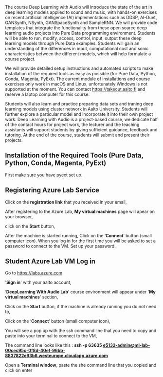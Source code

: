 The course Deep Learning with Audio will introduce the state of the art in deep learning models applied to sound and music, with hands-on exercises on recent artificial intelligence (AI) implementations such as DDSP, AI-Duet, GANSynth, NSynth, GANSpaceSynth and SampleRNN. We will provide code templates that integrate the functionality from these open source deep learning audio projects into Pure Data programming environment. Students will be able to run, modify, access, control, input, output these deep learning models through Pure Data examples. Students will gain an understanding of the differences in input, computational cost and sonic characteristics between the different models, which will help formulate a course project. 

We will provide detailed setup instructions and automated scripts to make installation of the required tools as easy as possible (for Pure Data, Python, Conda, Magenta, PyExt). The current module of installations and course exercises only work in macOS and Linux, unfortunately Windows is not supported at the moment. You can contact https://takeout.aalto.fi and reserve a laptop computer for this course. 

Students will also learn and practice preparing data sets and traning deep learning models using cluster network in Aalto University. Students will further explore a particular model and incorporate it into their own project work. Deep Learning with Audio is a project-based course, we dedicate half of the contact hours for project work, the lecturer and the teaching assistants will support students by giving sufficient guidance, feedback and tutoring. At the end of the course, students will submit and present their projects.



## Installation of the Required Tools (Pure Data, Python, Conda, Magenta, PyExt)

First make sure you have [pyext](../utilities/pyext-setup/) set up.


## Registering Azure Lab Service 

Click on the **registration link** that you received in your email,

After registering to the Azure Lab, **My virtual machines** page will apear on your browser,

click on the **Start** button,

After the machine is started running, Click on the ‘**Connect**’ button (small computer icon). When you log in for the first time you will be asked to set a password to connect to the VM. Set up your password.


## Student Azure Lab VM Log in 

Go to https://labs.azure.com

'**Sign in**' with your aalto account,

‘**DeepLearning With Audio Lab**’ course environment will appear under '**My virtual machines**' section,

Click on the **Start** button, if the machine is already running you do not need to,

 Click on the ‘**Connect**’ button (small computer icon),

You will see a pop up with the ssh command line that you need to copy and paste into your terminal to connect to the VM,

The command line looks like this : 
**ssh -p 63635 e5132-admin@ml-lab-00cec95c-0f8d-40ef-96bb-8837822e93b6.westeurope.cloudapp.azure.com**

Open a **Terminal window**, paste the she command line that you copied and click on enter

```
```

